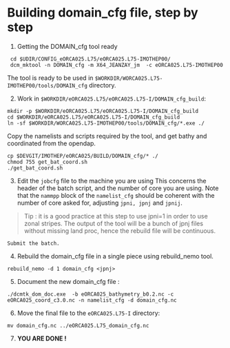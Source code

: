 # Building domain_cfg file, step by step

 1. Getting the DOMAIN_cfg tool ready

  ```
   cd $UDIR/CONFIG_eORCA025.L75/eORCA025.L75-IMOTHEP00/
   dcm_mktool -n DOMAIN_cfg -m X64_JEANZAY_jm  -c eORCA025.L75-IMOTHEP00
  ```

  The tool is ready to be used in `$WORKDIR/WORCA025.L75-IMOTHEP00/tools/DOMAIN_cfg` directory.
  
 2. Work in `$WORKDIR/eORCA025.L75/eORCA025.L75-I/DOMAIN_cfg_build`:

   ```
   mkdir -p $WORKDIR/eORCA025.L75/eORCA025.L75-I/DOMAIN_cfg_build
   cd $WORKDIR/eORCA025.L75/eORCA025.L75-I/DOMAIN_cfg_build
   ln -sf $WORKDIR/WORCA025.L75-IMOTHEP00/tools/DOMAIN_cfg/*.exe ./
   ```
Copy the namelists and scripts required by the tool, and get bathy and coordinated from the opendap.

   ```
   cp $DEVGIT/IMOTHEP/eORCA025/BUILD/DOMAIN_cfg/* ./
   chmod 755 get_bat_coord.sh
   ./get_bat_coord.sh
   ```

 3. Edit the `jobcfg` file to the machine you are using
  This concerns the header of the batch script, and the number of core you are using.
  Note that the `nammpp` block of the `namelist_cfg` should be coherent with the number of core asked for,
adjusting `jpni, jpnj` and `jpnij`.
> Tip : it is a good practice at this step to use jpni=1 in order to use zonal stripes. The output of the
> tool will be a bunch of jpnj files without missing land proc, hence the rebuild file will be continuous.  

    Submit the batch.  
 4. Rebuild the domain_cfg file in a single piece using rebuild_nemo tool.

   ```
   rebuild_nemo -d 1 domain_cfg <jpnj>
   ```

 5. Document the new domain_cfg file :

   ```
   ./dcmtk_dom_doc.exe  -b eORCA025_bathymetry_b0.2.nc -c eORCA025_coord_c3.0.nc -n namelist_cfg -d domain_cfg.nc
   ```

 6. Move the final file to the `eORCA025.L75-I` directory:

   ```
   mv domain_cfg.nc ../eORCA025.L75_domain_cfg.nc
   ```

 7. **YOU ARE DONE !**

